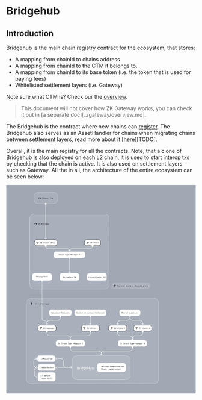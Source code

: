 <!--- WIP --->

# Bridgehub

## Introduction

Bridgehub is the main chain registry contract for the ecosystem, that stores:

- A mapping from chainId to chains address
- A mapping from chainId to the CTM it belongs to.
- A mapping from chainId to its base token (i.e. the token that is used for paying fees)
- Whitelisted settlement layers (i.e. Gateway)

Note sure what CTM is? Check our the [overview](./chain_type_manager.md).

> This document will not cover how ZK Gateway works, you can check it out in [a separate doc][../gateway/overview.md]. 

The Bridgehub is the contract where new chains can [register](./chain_genesis.md). The Bridgehub also serves as an AssetHandler for chains when migrating chains between settlement layers, read more about it [here][TODO].

Overall, it is the main registry for all the contracts. Note, that a clone of Bridgehub is also deployed on each L2 chain, it is used to start interop txs by checking that the chain is active. It is also used on settlement layers such as Gateway. All the in all, the architecture of the entire ecosystem can be seen below:

![Contracts](./img/ecosystem_architecture.png)